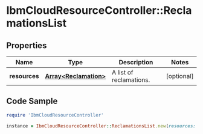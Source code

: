 # IbmCloudResourceController::ReclamationsList

## Properties

Name | Type | Description | Notes
------------ | ------------- | ------------- | -------------
**resources** | [**Array&lt;Reclamation&gt;**](Reclamation.md) | A list of reclamations. | [optional] 

## Code Sample

```ruby
require 'IbmCloudResourceController'

instance = IbmCloudResourceController::ReclamationsList.new(resources: null)
```


